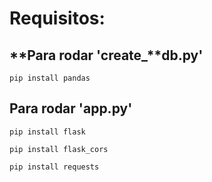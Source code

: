 # **Requisitos:**

## **Para rodar 'create_**db.py'

```
pip install pandas
```

## **Para rodar 'app.py'**

```
pip install flask
```

```
pip install flask_cors
```

```
pip install requests
```
